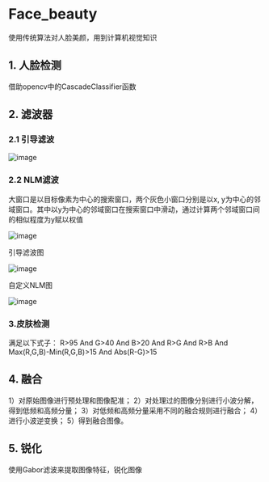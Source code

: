# Face_beauty
 使用传统算法对人脸美颜，用到计算机视觉知识

 ## 1. 人脸检测
 借助opencv中的CascadeClassifier函数

 ## 2. 滤波器
 ### 2.1 引导滤波
 ![image](https://github.com/yxyxnrh/Face_beauty/assets/82510221/6f3dc2ea-6fac-484b-b9da-f83eb9e557bb)
 
 ### 2.2 NLM滤波

大窗口是以目标像素为中心的搜索窗口，两个灰色小窗口分别是以x, y为中心的邻域窗口。其中以y为中心的邻域窗口在搜索窗口中滑动，通过计算两个邻域窗口间的相似程度为y赋以权值

 ![image](https://github.com/yxyxnrh/Face_beauty/assets/82510221/79886efd-57f5-494c-b33b-83d937758c59)


引导滤波图  

  ![image](https://github.com/yxyxnrh/Face_beauty/assets/82510221/6e9c5978-41eb-47cb-8bcd-38fe45c4ef06)
  
自定义NLM图

  ![image](https://github.com/yxyxnrh/Face_beauty/assets/82510221/39d07952-0181-4d1c-abae-4b83f271792f)

 ### 3.皮肤检测
 满足以下式子：
 R>95 And G>40 And B>20 And R>G And R>B And Max(R,G,B)-Min(R,G,B)>15 And Abs(R-G)>15

 ## 4. 融合
1）对原始图像进行预处理和图像配准；
2）对处理过的图像分别进行小波分解，得到低频和高频分量；
3）对低频和高频分量采用不同的融合规则进行融合；
4）进行小波逆变换；
5）得到融合图像。

## 5. 锐化
使用Gabor滤波来提取图像特征，锐化图像







